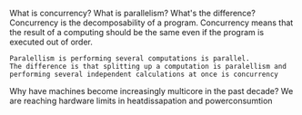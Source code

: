 What is concurrency? What is parallelism? What's the difference?
    Concurrency is the decomposability of a program. Concurrency means that the result of a computing should be the same even if the program is executed out of order.
    
    Paralellism is performing several computations is parallel.
    The difference is that splitting up a computation is paralellism and performing several independent calculations at once is concurrency
    
Why have machines become increasingly multicore in the past decade?
    We are reaching hardware limits in heatdissapation and powerconsumtion
